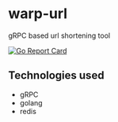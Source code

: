 # warp-url

gRPC based url shortening tool

[![Go Report Card](https://goreportcard.com/badge/github.com/jeevanshu/warp-url)](https://goreportcard.com/report/github.com/jeevanshu/warp-url)


## Technologies used
- gRPC
- golang
- redis

